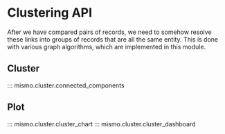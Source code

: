 # Clustering API

After we have compared pairs of records, we need to somehow resolve these links
into groups of records that are all the same entity. This is done with various
graph algorithms, which are implemented in this module.

## Cluster

::: mismo.cluster.connected_components

## Plot

::: mismo.cluster.cluster_chart
::: mismo.cluster.cluster_dashboard